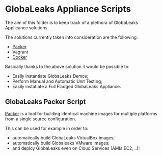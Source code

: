 # GlobaLeaks Appliance Scripts

The aim of this folder is to keep track of a plethora of GlobaLeaks Applicance
solutions.

The solutions currently taken into consideration are the following:

* [Packer](https://github.com/globaleaks/GLAppliance/tree/master/Packer)
* [Vagrant](https://github.com/globaleaks/GLAppliance/tree/master/Vagrant)
* [Docker](https://github.com/globaleaks/GLAppliance/tree/master/Docker)

Basically thanks to the above solution it would be possible to:

* Easily instantiate GlobaLeaks Demos;
* Perform Manual and Automatic Unit Testing;
* Easily instatiate a Full Fladged GlobaLeaks Appliance.


## GlobaLeaks Packer Script

[Packer](https://www.packer.io/) is a tool for building identical machine images
for multiple platforms from a single source configuration.

This can be used for example in order to:

* automatically build GlobaLeaks VirtualBox images;
* automatically build Globaleaks VMware Images;
* and deploy GlobaLeaks even on Cloud Services (AMIs EC2, ..)!
